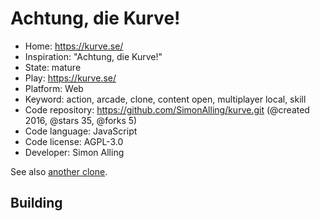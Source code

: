# Achtung, die Kurve!

- Home: https://kurve.se/
- Inspiration: "Achtung, die Kurve!"
- State: mature
- Play: https://kurve.se/
- Platform: Web
- Keyword: action, arcade, clone, content open, multiplayer local, skill
- Code repository: https://github.com/SimonAlling/kurve.git (@created 2016, @stars 35, @forks 5)
- Code language: JavaScript
- Code license: AGPL-3.0
- Developer: Simon Alling

See also [another clone](https://achtungkurve.com/).

## Building
